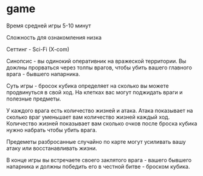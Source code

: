 # game

Время средней игры 5-10 минут

Сложность для ознакомления низка

Сеттинг -  Sci-Fi (X-com)

Синопсис - вы одинокий оперативник на вражеской территории. Вы дожлны прорваться через толпы врагов, чтобы убить вашего главного врага - бывшего напарника.

Суть игры - бросок кубика определяет на сколько вы можете продвинуться в свой ход. На клетках вас могут поджидать враги и полезные предметы.

У каждого врага есть количество жизней и атака. Атака показывает на сколько враг уменьшает вам количество жизней каждый ход. Количество жизней показывает вам сколько очков после броска кубика нужно набрать чтобы убить врага.

Предеметы разбросанные случайно по карте могут усиливать вашу атаку или восстанавливать жизни.

В конце игры вы встречаете своего заклятого врага - вашего бывшего напарника и должны победить его в честной битве - броском кубика.
